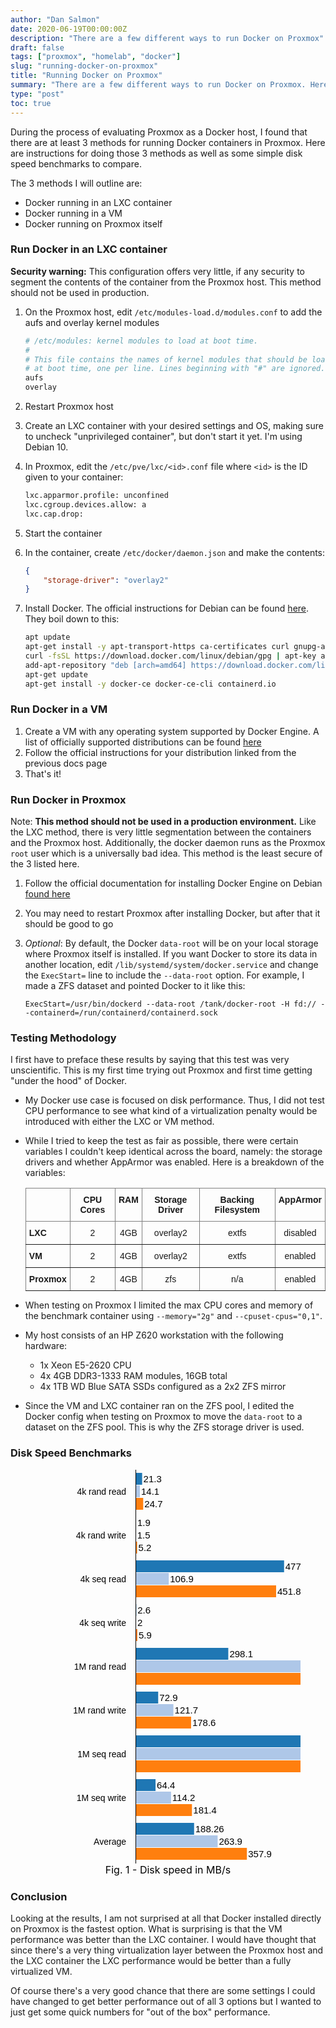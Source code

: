 ```yaml
---
author: "Dan Salmon"
date: 2020-06-19T00:00:00Z
description: "There are a few different ways to run Docker on Proxmox"
draft: false
tags: ["proxmox", "homelab", "docker"]
slug: "running-docker-on-proxmox"
title: "Running Docker on Proxmox"
summary: "There are a few different ways to run Docker on Proxmox. Here are some instructions and unscientific benchmarks comparing them."
type: "post"
toc: true
---
```


<style>
.chart .legend {
    fill: black;
    text-anchor: start;
}
.chart text {
    fill: black;
    font: 15px sans-serif;
}
.chart .label {
    fill: black;
    font: 14px sans-serif;
    text-anchor: end;
}
.bar:hover {
    fill: brown;
}
.axis path,
.axis line {
    fill: none;
    stroke: #000;
    shape-rendering: crispEdges;
}
</style>

During the process of evaluating Proxmox as a Docker host, I found that there are at least 3 methods for running Docker containers in Proxmox. Here are instructions for doing those 3 methods as well as some simple disk speed benchmarks to compare.

The 3 methods I will outline are:

* Docker running in an LXC container
* Docker running in a VM
* Docker running on Proxmox itself

### Run Docker in an LXC container

**Security warning:** This configuration offers very little, if any security to segment the contents of the container from the Proxmox host. This method should not be used in production.

1. On the Proxmox host, edit `/etc/modules-load.d/modules.conf` to add the aufs and overlay kernel modules

    ```bash
    # /etc/modules: kernel modules to load at boot time.
    #
    # This file contains the names of kernel modules that should be loaded
    # at boot time, one per line. Lines beginning with "#" are ignored.
    aufs
    overlay
    ```

2. Restart Proxmox host
3. Create an LXC container with your desired settings and OS, making sure to uncheck "unprivileged container", but don't start it yet. I'm using Debian 10.
4. In Proxmox, edit the `/etc/pve/lxc/<id>.conf` file where `<id>` is the ID given to your container:
    ```bash
    lxc.apparmor.profile: unconfined
    lxc.cgroup.devices.allow: a
    lxc.cap.drop:
    ```
4. Start the container
5. In the container, create `/etc/docker/daemon.json` and make the contents:
    ```json
    {
        "storage-driver": "overlay2"
    }
    ```
6. Install Docker. The official instructions for Debian can be found [here](https://docs.docker.com/engine/install/debian/). They boil down to this:

    ```bash
    apt update
    apt-get install -y apt-transport-https ca-certificates curl gnupg-agent software-properties-common
    curl -fsSL https://download.docker.com/linux/debian/gpg | apt-key add -
    add-apt-repository "deb [arch=amd64] https://download.docker.com/linux/debian $(lsb_release -cs) stable"
    apt-get update
    apt-get install -y docker-ce docker-ce-cli containerd.io
    ```

### Run Docker in a VM

1. Create a VM with any operating system supported by Docker Engine. A list of officially supported distributions can be found [here](https://docs.docker.com/engine/install/#supported-platforms)
1. Follow the official instructions for your distribution linked from the previous docs page
1. That's it!

### Run Docker in Proxmox

Note: **This method should not be used in a production environment.** Like the LXC method, there is very little segmentation between the containers and the Proxmox host. Additionally, the docker daemon runs as the Proxmox `root` user which is a universally bad idea. This method is the least secure of the 3 listed here.

1. Follow the official documentation for installing Docker Engine on Debian [found here](https://docs.docker.com/engine/install/debian/)
1. You may need to restart Proxmox after installing Docker, but after that it should be good to go
1. *Optional*: By default, the Docker `data-root` will be on your local storage where Proxmox itself is installed. If you want Docker to store its data in another location, edit `/lib/systemd/system/docker.service` and change the `ExecStart=` line to include the `--data-root` option. For example, I made a ZFS dataset and pointed Docker to it like this:

    `ExecStart=/usr/bin/dockerd --data-root /tank/docker-root -H fd:// --containerd=/run/containerd/containerd.sock`

### Testing Methodology

I first have to preface these results by saying that this test was very unscientific. This is my first time trying out Proxmox and first time getting "under the hood" of Docker.

* My Docker use case is focused on disk performance. Thus, I did not test CPU performance to see what kind of a virtualization penalty would be introduced with either the LXC or VM method.

* While I tried to keep the test as fair as possible, there were certain variables I couldn't keep identical across the board, namely: the storage drivers and whether AppArmor was enabled. Here is a breakdown of the variables:

    <style type="text/css">
    .tg  {border-collapse:collapse;border-spacing:0;margin-bottom:8px;}
    .tg td{border-color:black;border-style:solid;border-width:1px;font-family:Arial, sans-serif;font-size:14px;
    overflow:hidden;padding:10px 5px;word-break:normal;}
    .tg th{border-color:black;border-style:solid;border-width:1px;font-family:Arial, sans-serif;font-size:14px;
    font-weight:normal;overflow:hidden;padding:10px 5px;word-break:normal;}
    .tg .tg-c3ow{border-color:inherit;text-align:center;vertical-align:top}
    .tg .tg-0pky{border-color:inherit;text-align:left;vertical-align:top}
    .tg .tg-7btt{border-color:inherit;font-weight:bold;text-align:center;vertical-align:top}
    .tg .tg-fymr{border-color:inherit;font-weight:bold;text-align:left;vertical-align:top}
    </style>
    <table class="tg">
    <thead>
    <tr>
        <th class="tg-0pky"></th>
        <th class="tg-7btt">CPU Cores</th>
        <th class="tg-7btt">RAM</th>
        <th class="tg-7btt">Storage Driver</th>
        <th class="tg-7btt">Backing Filesystem</th>
        <th class="tg-7btt">AppArmor</th>
    </tr>
    </thead>
    <tbody>
    <tr>
        <td class="tg-fymr">LXC</td>
        <td class="tg-c3ow">2</td>
        <td class="tg-c3ow">4GB</td>
        <td class="tg-c3ow">overlay2</td>
        <td class="tg-c3ow">extfs</td>
        <td class="tg-c3ow">disabled</td>
    </tr>
    <tr>
        <td class="tg-fymr">VM</td>
        <td class="tg-c3ow">2</td>
        <td class="tg-c3ow">4GB</td>
        <td class="tg-c3ow">overlay2</td>
        <td class="tg-c3ow">extfs</td>
        <td class="tg-c3ow">enabled</td>
    </tr>
    <tr>
        <td class="tg-fymr">Proxmox</td>
        <td class="tg-c3ow">2</td>
        <td class="tg-c3ow">4GB</td>
        <td class="tg-c3ow">zfs</td>
        <td class="tg-c3ow">n/a</td>
        <td class="tg-c3ow">enabled</td>
    </tr>
    </tbody>
    </table>

* When testing on Proxmox I limited the max CPU cores and memory of the benchmark container using `--memory="2g"` and `--cpuset-cpus="0,1"`.
* My host consists of an HP Z620 workstation with the following hardware:
    * 1x Xeon E5-2620 CPU
    * 4x 4GB DDR3-1333 RAM modules, 16GB total
    * 4x 1TB WD Blue SATA SSDs configured as a 2x2 ZFS mirror
* Since the VM and LXC container ran on the ZFS pool, I edited the Docker config when testing on Proxmox to move the `data-root` to a dataset on the ZFS pool. This is why the ZFS storage driver is used.


### Disk Speed Benchmarks

<figure class="bg-light">
<svg xmlns="http://www.w3.org/2000/svg" class="chart" width="100%" height="630">
        <g transform="translate(160,5)">
            <rect fill="#1f77b4" class="bar" width="10.606689351813428" height="19"/>
            <text x="12.606689351813428" y="10" fill="black" dy=".35em">21.3</text>
            <text class="label" x="-15" y="30" dy=".35em">4k rand read</text>
        </g>
        <g transform="translate(160,25)">
            <rect fill="#aec7e8" class="bar" width="7.0213295709187475" height="19"/>
            <text x="9.021329570918748" y="10" fill="black" dy=".35em">14.1</text>
            <text class="label" x="-15" y="30" dy=".35em"/>
        </g>
        <g transform="translate(160,45)">
            <rect fill="#ff7f0e" class="bar" width="12.299775915013692" height="19"/>
            <text x="14.299775915013692" y="10" fill="black" dy=".35em">24.7</text>
            <text class="label" x="-15" y="30" dy=".35em"/>
        </g>
        <g transform="translate(160,75)">
            <rect fill="#1f77b4" class="bar" width="0.9461366088472072" height="19"/>
            <text x="2.9461366088472074" y="10" fill="black" dy=".35em">1.9</text>
            <text class="label" x="-15" y="30" dy=".35em">4k rand write</text>
        </g>
        <g transform="translate(160,95)">
            <rect fill="#aec7e8" class="bar" width="0.7469499543530583" height="19"/>
            <text x="2.746949954353058" y="10" fill="black" dy=".35em">1.5</text>
            <text class="label" x="-15" y="30" dy=".35em"/>
        </g>
        <g transform="translate(160,115)">
            <rect fill="#ff7f0e" class="bar" width="2.5894265084239354" height="19"/>
            <text x="4.589426508423935" y="10" fill="black" dy=".35em">5.2</text>
            <text class="label" x="-15" y="30" dy=".35em"/>
        </g>
        <g transform="translate(160,145)">
            <rect fill="#1f77b4" class="bar" width="237.72927213876667" height="19"/>
            <text x="239.72927213876667" y="10" fill="black" dy=".35em">477.4</text>
            <text class="label" x="-15" y="30" dy=".35em">4k seq read</text>
        </g>
        <g transform="translate(160,165)">
            <rect fill="#aec7e8" class="bar" width="53.23263341356129" height="19"/>
            <text x="55.23263341356129" y="10" fill="black" dy=".35em">106.9</text>
            <text class="label" x="-15" y="30" dy=".35em"/>
        </g>
        <g transform="translate(160,185)">
            <rect fill="#ff7f0e" class="bar" width="224.98132625114118" height="19"/>
            <text x="226.98132625114118" y="10" fill="black" dy=".35em">451.8</text>
            <text class="label" x="-15" y="30" dy=".35em"/>
        </g>
        <g transform="translate(160,215)">
            <rect fill="#1f77b4" class="bar" width="1.2947132542119677" height="19"/>
            <text x="3.2947132542119677" y="10" fill="black" dy=".35em">2.6</text>
            <text class="label" x="-15" y="30" dy=".35em">4k seq write</text>
        </g>
        <g transform="translate(160,235)">
            <rect fill="#aec7e8" class="bar" width="0.9959332724707444" height="19"/>
            <text x="2.9959332724707446" y="10" fill="black" dy=".35em">2</text>
            <text class="label" x="-15" y="30" dy=".35em"/>
        </g>
        <g transform="translate(160,255)">
            <rect fill="#ff7f0e" class="bar" width="2.938003153788696" height="19"/>
            <text x="4.938003153788696" y="10" fill="black" dy=".35em">5.9</text>
            <text class="label" x="-15" y="30" dy=".35em"/>
        </g>
        <g transform="translate(160,285)">
            <rect fill="#1f77b4" class="bar" width="148.44385426176447" height="19"/>
            <text x="150.44385426176447" y="10" fill="black" dy=".35em">298.1</text>
            <text class="label" x="-15" y="30" dy=".35em">1M rand read</text>
        </g>
        <g transform="translate(160,305)">
            <rect fill="#aec7e8" class="bar" width="354.7016349904556" height="19"/>
            <text x="356.7016349904556" y="10" fill="black" dy=".35em">712.3</text>
            <text class="label" x="-15" y="30" dy=".35em"/>
        </g>
        <g transform="translate(160,325)">
            <rect fill="#ff7f0e" class="bar" width="403.55216200514565" height="19"/>
            <text x="405.55216200514565" y="10" fill="black" dy=".35em">810.4</text>
            <text class="label" x="-15" y="30" dy=".35em"/>
        </g>
        <g transform="translate(160,355)">
            <rect fill="#1f77b4" class="bar" width="36.30176778155864" height="19"/>
            <text x="38.30176778155864" y="10" fill="black" dy=".35em">72.9</text>
            <text class="label" x="-15" y="30" dy=".35em">1M rand write</text>
        </g>
        <g transform="translate(160,375)">
            <rect fill="#aec7e8" class="bar" width="60.6025396298448" height="19"/>
            <text x="62.6025396298448" y="10" fill="black" dy=".35em">121.7</text>
            <text class="label" x="-15" y="30" dy=".35em"/>
        </g>
        <g transform="translate(160,395)">
            <rect fill="#ff7f0e" class="bar" width="88.93684123163747" height="19"/>
            <text x="90.93684123163747" y="10" fill="black" dy=".35em">178.6</text>
            <text class="label" x="-15" y="30" dy=".35em"/>
        </g>
        <g transform="translate(160,425)">
            <rect fill="#1f77b4" class="bar" width="282.5960660635737" height="19"/>
            <text x="284.5960660635737" y="10" fill="black" dy=".35em">567.5</text>
            <text class="label" x="-15" y="30" dy=".35em">1M seq read</text>
        </g>
        <g transform="translate(160,445)">
            <rect fill="#aec7e8" class="bar" width="517.138351730434" height="19"/>
            <text x="519.138351730434" y="10" fill="black" dy=".35em">1038.5</text>
            <text class="label" x="-15" y="30" dy=".35em"/>
        </g>
        <g transform="translate(160,465)">
            <rect fill="#ff7f0e" class="bar" width="600" height="19"/>
            <text x="602" y="10" fill="black" dy=".35em">1204.9</text>
            <text class="label" x="-15" y="30" dy=".35em"/>
        </g>
        <g transform="translate(160,495)">
            <rect fill="#1f77b4" class="bar" width="32.06905137355797" height="19"/>
            <text x="34.06905137355797" y="10" fill="black" dy=".35em">64.4</text>
            <text class="label" x="-15" y="30" dy=".35em">1M seq write</text>
        </g>
        <g transform="translate(160,515)">
            <rect fill="#aec7e8" class="bar" width="56.867789858079504" height="19"/>
            <text x="58.867789858079504" y="10" fill="black" dy=".35em">114.2</text>
            <text class="label" x="-15" y="30" dy=".35em"/>
        </g>
        <g transform="translate(160,535)">
            <rect fill="#ff7f0e" class="bar" width="90.3311478130965" height="19"/>
            <text x="92.3311478130965" y="10" fill="black" dy=".35em">181.4</text>
            <text class="label" x="-15" y="30" dy=".35em"/>
        </g>
        <g transform="translate(160,565)">
            <rect fill="#1f77b4" class="bar" width="93.74719893767117" height="19"/>
            <text x="95.74719893767117" y="10" fill="black" dy=".35em">188.26</text>
            <text class="label" x="-15" y="30" dy=".35em">Average</text>
        </g>
        <g transform="translate(160,585)">
            <rect fill="#aec7e8" class="bar" width="131.41339530251472" height="19"/>
            <text x="133.41339530251472" y="10" fill="black" dy=".35em">263.9</text>
            <text class="label" x="-15" y="30" dy=".35em"/>
        </g>
        <g transform="translate(160,605)">
            <rect fill="#ff7f0e" class="bar" width="178.2222591086397" height="19"/>
            <text x="180.2222591086397" y="10" fill="black" dy=".35em">357.9</text>
            <text class="label" x="-15" y="30" dy=".35em"/>
        </g>
        <g class="y axis" transform="translate(160, -5)">
            <g class="tick" style="opacity: 1;" transform="translate(0,640)">
            <line x2="0" y2="0"/>
            <text dy=".32em" style="text-anchor: end;" x="-3" y="0"/>
            </g>
            <g class="tick" style="opacity: 1;" transform="translate(0,576)">
            <line x2="0" y2="0"/>
            <text dy=".32em" style="text-anchor: end;" x="-3" y="0"/>
            </g>
            <g class="tick" style="opacity: 1;" transform="translate(0,512)">
            <line x2="0" y2="0"/>
            <text dy=".32em" style="text-anchor: end;" x="-3" y="0"/>
            </g>
            <g class="tick" style="opacity: 1;" transform="translate(0,448)">
            <line x2="0" y2="0"/>
            <text dy=".32em" style="text-anchor: end;" x="-3" y="0"/>
            </g>
            <g class="tick" style="opacity: 1;" transform="translate(0,384)">
            <line x2="0" y2="0"/>
            <text dy=".32em" style="text-anchor: end;" x="-3" y="0"/>
            </g>
            <g class="tick" style="opacity: 1;" transform="translate(0,320)">
            <line x2="0" y2="0"/>
            <text dy=".32em" style="text-anchor: end;" x="-3" y="0"/>
            </g>
            <g class="tick" style="opacity: 1;" transform="translate(0,256)">
            <line x2="0" y2="0"/>
            <text dy=".32em" style="text-anchor: end;" x="-3" y="0"/>
            </g>
            <g class="tick" style="opacity: 1;" transform="translate(0,192.00000000000003)">
            <line x2="0" y2="0"/>
            <text dy=".32em" style="text-anchor: end;" x="-3" y="0"/>
            </g>
            <g class="tick" style="opacity: 1;" transform="translate(0,127.99999999999997)">
            <line x2="0" y2="0"/>
            <text dy=".32em" style="text-anchor: end;" x="-3" y="0"/>
            </g>
            <g class="tick" style="opacity: 1;" transform="translate(0,63.999999999999986)">
            <line x2="0" y2="0"/>
            <text dy=".32em" style="text-anchor: end;" x="-3" y="0"/>
            </g>
            <g class="tick" style="opacity: 1;" transform="translate(0,0)">
            <line x2="0" y2="0"/>
            <text dy=".32em" style="text-anchor: end;" x="-3" y="0"/>
            </g>
            <path class="domain" d="M0,0H0V640H0"/>
        </g>
        <g transform="translate(782,5)">
            <rect width="18" height="18" style="fill: rgb(31, 119, 180); stroke: rgb(31, 119, 180);"/>
            <text class="legend" x="22" y="14">LXC</text>
        </g>
        <g transform="translate(782,27)">
            <rect width="18" height="18" style="fill: rgb(174, 199, 232); stroke: rgb(174, 199, 232);"/>
            <text class="legend" x="22" y="14">VM</text>
        </g>
        <g transform="translate(782,49)">
            <rect width="18" height="18" style="fill: rgb(255, 127, 14); stroke: rgb(255, 127, 14);"/>
            <text class="legend" x="22" y="14">Proxmox</text>
        </g>
</svg>
<figcaption style="text-align: center; font-size: 16px; color: black;">Fig. 1 - Disk speed in MB/s</figcaption>
</figure>

### Conclusion

Looking at the results, I am not surprised at all that Docker installed directly on Proxmox is the fastest option. What is surprising is that the VM performance was better than the LXC container. I would have thought that since there's a very thing virtualization layer between the Proxmox host and the LXC container the LXC performance would be better than a fully virtualized VM. 

Of course there's a very good chance that there are some settings I could have changed to get better performance out of all 3 options but I wanted to just get some quick numbers for "out of the box" performance.


